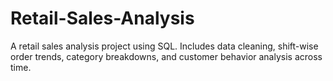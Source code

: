 # Retail-Sales-Analysis
A retail sales analysis project using SQL. Includes data cleaning, shift-wise order trends, category breakdowns, and customer behavior analysis across time.

